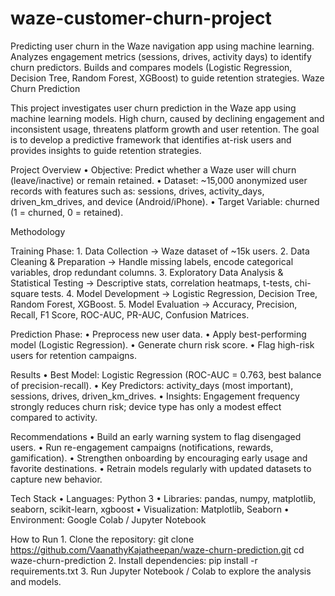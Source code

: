 # waze-customer-churn-project
Predicting user churn in the Waze navigation app using machine learning. Analyzes engagement metrics (sessions, drives, activity days) to identify churn predictors. Builds and compares models (Logistic Regression, Decision Tree, Random Forest, XGBoost) to guide retention strategies.
Waze Churn Prediction

This project investigates user churn prediction in the Waze app using machine learning models. High churn, caused by declining engagement and inconsistent usage, threatens platform growth and user retention. The goal is to develop a predictive framework that identifies at-risk users and provides insights to guide retention strategies.

Project Overview
	•	Objective: Predict whether a Waze user will churn (leave/inactive) or remain retained.
	•	Dataset: ~15,000 anonymized user records with features such as: sessions, drives, activity_days, driven_km_drives, and device (Android/iPhone).
	•	Target Variable: churned (1 = churned, 0 = retained).

Methodology

Training Phase:
	1.	Data Collection → Waze dataset of ~15k users.
	2.	Data Cleaning & Preparation → Handle missing labels, encode categorical variables, drop redundant columns.
	3.	Exploratory Data Analysis & Statistical Testing → Descriptive stats, correlation heatmaps, t-tests, chi-square tests.
	4.	Model Development → Logistic Regression, Decision Tree, Random Forest, XGBoost.
	5.	Model Evaluation → Accuracy, Precision, Recall, F1 Score, ROC-AUC, PR-AUC, Confusion Matrices.

Prediction Phase:
	•	Preprocess new user data.
	•	Apply best-performing model (Logistic Regression).
	•	Generate churn risk score.
	•	Flag high-risk users for retention campaigns.

Results
	•	Best Model: Logistic Regression (ROC-AUC = 0.763, best balance of precision-recall).
	•	Key Predictors: activity_days (most important), sessions, drives, driven_km_drives.
	•	Insights: Engagement frequency strongly reduces churn risk; device type has only a modest effect compared to activity.

Recommendations
	•	Build an early warning system to flag disengaged users.
	•	Run re-engagement campaigns (notifications, rewards, gamification).
	•	Strengthen onboarding by encouraging early usage and favorite destinations.
	•	Retrain models regularly with updated datasets to capture new behavior.

Tech Stack
	•	Languages: Python 3
	•	Libraries: pandas, numpy, matplotlib, seaborn, scikit-learn, xgboost
	•	Visualization: Matplotlib, Seaborn
	•	Environment: Google Colab / Jupyter Notebook

How to Run
	1.	Clone the repository:
git clone https://github.com/VaanathyKajatheepan/waze-churn-prediction.git
cd waze-churn-prediction
	2.	Install dependencies:
pip install -r requirements.txt
	3.	Run Jupyter Notebook / Colab to explore the analysis and models.
